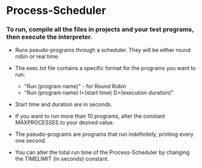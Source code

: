 # Process-Scheduler

### To run, compile all the files in projects and your test programs, then execute the interpreter.


- Runs pseudo-programs through a scheduler. They will be either round robin or real time.
- The exec.txt file contains a specific format for the programs you want to run: 
    - "Run (program name)" - for Round Robin
    - "Run (program name) I=(start time) D=(execution duration)"
  
- Start time and duration are in seconds.
- If you want to run more than 10 programs, alter the constant MAXPROCESSES to your desired value.
- The pseudo-programs are programs that run indefinitely, printing every one second.
- You can alter the total run time of the Process-Scheduler by changing the TIMELIMIT (in seconds) constant.
